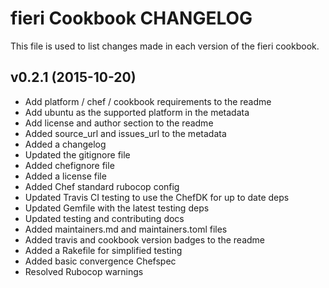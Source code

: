 fieri Cookbook CHANGELOG
========================
This file is used to list changes made in each version of the fieri cookbook.

v0.2.1 (2015-10-20)
-------------------
* Add platform / chef / cookbook requirements to the readme
* Add ubuntu as the supported platform in the metadata
* Add license and author section to the readme
* Added source_url and issues_url to the metadata
* Added a changelog
* Updated the gitignore file
* Added chefignore file
* Added a license file
* Added Chef standard rubocop config
* Updated Travis CI testing to use the ChefDK for up to date deps
* Updated Gemfile with the latest testing deps
* Updated testing and contributing docs
* Added maintainers.md and maintainers.toml files
* Added travis and cookbook version badges to the readme
* Added a Rakefile for simplified testing
* Added basic convergence Chefspec
* Resolved Rubocop warnings

